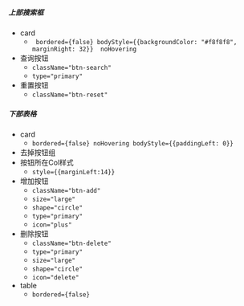 
##### 上部搜索框
- card 
    - ` bordered={false} bodyStyle={{backgroundColor: "#f8f8f8", marginRight: 32}}  noHovering`
- 查询按钮  
    - `className="btn-search"`   
    - `type="primary"`
- 重置按钮  
     - `className="btn-reset"`
##### 下部表格
- card
    - `bordered={false} noHovering bodyStyle={{paddingLeft: 0}}`
- 去掉按钮组
- 按钮所在Col样式
     - `style={{marginLeft:14}}`
- 增加按钮
    - `className="btn-add"`
    - `size="large"`
    - `shape="circle"`
    - `type="primary"`
    - `icon="plus"`
- 删除按钮
    - `className="btn-delete"`
    - `type="primary"`
    - `size="large"`
    - `shape="circle"`
    - `icon="delete"`
- table
    - `bordered={false}`